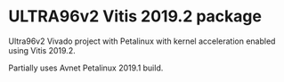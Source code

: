 # ULTRA96v2 Vitis 2019.2 package
Ultra96v2 Vivado project with Petalinux with kernel acceleration enabled using Vitis 2019.2.

Partially uses Avnet Petalinux 2019.1 build.
